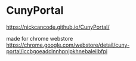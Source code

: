 # CunyPortal

https://nickcancode.github.io/CunyPortal/

made for chrome webstore https://chrome.google.com/webstore/detail/cuny-portal/iccbgoeadclnnhpnjpkhnebaleilbfpi
